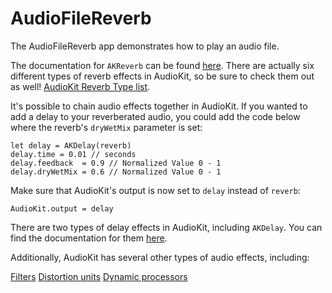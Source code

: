 # AudioFileReverb

The AudioFileReverb app demonstrates how to play an audio file.

The documentation for `AKReverb` can be found [here](http://audiokit.io/docs/Classes/AKReverb.html). 
There are actually six different types of reverb effects in AudioKit, so be sure to check them out 
as well! [AudioKit Reverb Type list](http://audiokit.io/docs/Reverb%20Nodes.html).

It's possible to chain audio effects together in AudioKit. If you wanted to add a delay to your 
reverberated audio, you could add the code below where the reverb's `dryWetMix` parameter is set:

```
let delay = AKDelay(reverb)
delay.time = 0.01 // seconds
delay.feedback  = 0.9 // Normalized Value 0 - 1
delay.dryWetMix = 0.6 // Normalized Value 0 - 1
```

Make sure that AudioKit's output is now set to `delay` instead of `reverb`:

`AudioKit.output = delay`

There are two types of delay effects in AudioKit, including `AKDelay`. You can find the documentation
for them [here](http://audiokit.io/docs/Delay%20Nodes.html).

Additionally, AudioKit has several other types of audio effects, including:

[Filters](http://audiokit.io/docs/Filter%20Nodes.html)
[Distortion units](http://audiokit.io/docs/Distortion%20Nodes.html)
[Dynamic processors](http://audiokit.io/docs/Dynamics%20Nodes.html)
